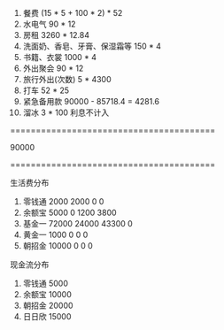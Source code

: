 

1. 餐费 (15 * 5 + 100 * 2) * 52
2. 水电气 90 * 12
3. 房租 3260 * 12.84
4. 洗面奶、香皂、牙膏、保湿霜等 150 * 4
5. 书籍、衣裳 1000 * 4
6. 外出聚会 90 * 12
7. 旅行外出(次数) 5 * 4300
8. 打车 52 * 25
9. 紧急备用款 90000 - 85718.4 = 4281.6
0. 溜冰 3 * 100 利息不计入

========================================

90000

========================================

生活费分布

1. 零钱通  2000  2000     0    0
2. 余额宝  5000     0  1200 3800
3. 基金一 72000 24000 43300    0
4. 黄金一  1000     0     0    0
5. 朝招金 10000     0     0    0

现金流分布

1. 零钱通  5000
2. 余额宝 10000
3. 朝招金 20000
4. 日日欣 15000